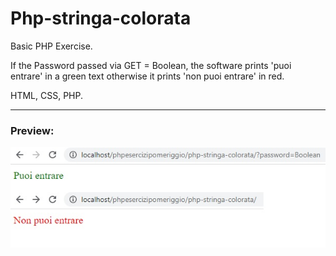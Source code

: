 # Php-stringa-colorata
Basic PHP Exercise.

If the Password passed via GET = Boolean, the software prints 'puoi entrare' in a green text otherwise it prints 'non puoi entrare' in red.

HTML, CSS, PHP.
***
### Preview:
![Preview](img/preview.jpg "Preview")
